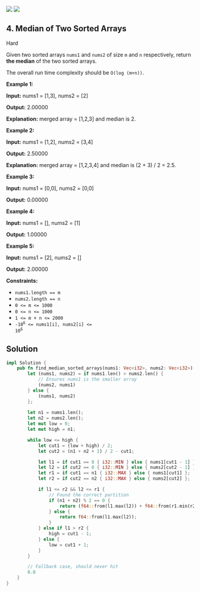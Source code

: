 [![](https://img.shields.io/github/stars/javadev/LeetCode-in-All?label=Stars&style=flat-square)](https://github.com/javadev/LeetCode-in-All)
[![](https://img.shields.io/github/forks/javadev/LeetCode-in-All?label=Fork%20me%20on%20GitHub%20&style=flat-square)](https://github.com/javadev/LeetCode-in-All/fork)

## 4\. Median of Two Sorted Arrays

Hard

Given two sorted arrays `nums1` and `nums2` of size `m` and `n` respectively, return **the median** of the two sorted arrays.

The overall run time complexity should be `O(log (m+n))`.

**Example 1:**

**Input:** nums1 = [1,3], nums2 = [2]

**Output:** 2.00000

**Explanation:** merged array = [1,2,3] and median is 2. 

**Example 2:**

**Input:** nums1 = [1,2], nums2 = [3,4]

**Output:** 2.50000

**Explanation:** merged array = [1,2,3,4] and median is (2 + 3) / 2 = 2.5. 

**Example 3:**

**Input:** nums1 = [0,0], nums2 = [0,0]

**Output:** 0.00000 

**Example 4:**

**Input:** nums1 = [], nums2 = [1]

**Output:** 1.00000 

**Example 5:**

**Input:** nums1 = [2], nums2 = []

**Output:** 2.00000 

**Constraints:**

*   `nums1.length == m`
*   `nums2.length == n`
*   `0 <= m <= 1000`
*   `0 <= n <= 1000`
*   `1 <= m + n <= 2000`
*   <code>-10<sup>6</sup> <= nums1[i], nums2[i] <= 10<sup>6</sup></code>

## Solution

```rust
impl Solution {
    pub fn find_median_sorted_arrays(nums1: Vec<i32>, nums2: Vec<i32>) -> f64 {
        let (nums1, nums2) = if nums1.len() > nums2.len() {
            // Ensures nums1 is the smaller array
            (nums2, nums1)
        } else {
            (nums1, nums2)
        };
        
        let n1 = nums1.len();
        let n2 = nums2.len();
        let mut low = 0;
        let mut high = n1;

        while low <= high {
            let cut1 = (low + high) / 2;
            let cut2 = (n1 + n2 + 1) / 2 - cut1;

            let l1 = if cut1 == 0 { i32::MIN } else { nums1[cut1 - 1] };
            let l2 = if cut2 == 0 { i32::MIN } else { nums2[cut2 - 1] };
            let r1 = if cut1 == n1 { i32::MAX } else { nums1[cut1] };
            let r2 = if cut2 == n2 { i32::MAX } else { nums2[cut2] };

            if l1 <= r2 && l2 <= r1 {
                // Found the correct partition
                if (n1 + n2) % 2 == 0 {
                    return (f64::from(l1.max(l2)) + f64::from(r1.min(r2))) / 2.0;
                } else {
                    return f64::from(l1.max(l2));
                }
            } else if l1 > r2 {
                high = cut1 - 1;
            } else {
                low = cut1 + 1;
            }
        }

        // Fallback case, should never hit
        0.0
    }
}
```